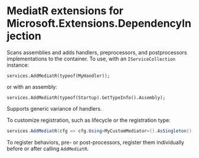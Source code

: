 # MediatR extensions for Microsoft.Extensions.DependencyInjection

Scans assemblies and adds handlers, preprocessors, and postprocessors implementations to the container. To use, with an `IServiceCollection` instance:

```
services.AddMediatR(typeof(MyHandler));
```

or with an assembly:

```
services.AddMediatR(typeof(Startup).GetTypeInfo().Assembly);
```

Supports generic variance of handlers.

To customize registration, such as lifecycle or the registration type:

```c#
services.AddMediatR(cfg => cfg.Using<MyCustomMediator>().AsSingleton(), typeof(Startup));
```

To register behaviors, pre- or post-processors, register them individually before or after calling `AddMediatR`.